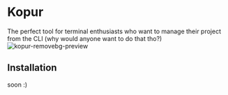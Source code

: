 # Kopur 
The perfect tool for terminal enthusiasts who want to manage their project from the CLI (why would anyone want to do that tho?)
![kopur-removebg-preview](https://github.com/Ace-Extrenof/Project-Manager/assets/167178552/3bfd22d0-b890-40ee-a13e-dc2f825dea9c)

## Installation
soon :)
